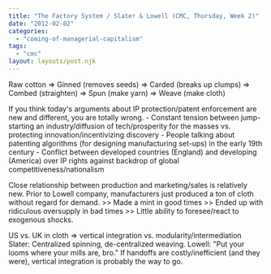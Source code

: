 ```yaml
---
title: "The Factory System / Slater & Lowell (CMC, Thursday, Week 2)"
date: "2012-02-02"
categories: 
  - "coming-of-managerial-capitalism"
tags: 
  - "cmc"
layout: layouts/post.njk
---
```


Raw cotton => Ginned (removes seeds) => Carded (breaks up clumps) => Combed (straighten) => Spun (make yarn) => Weave (make cloth)

If you think today's arguments about IP protection/patent enforcement are new and different, you are totally wrong. - Constant tension between jump-starting an industry/diffusion of tech/prosperity for the masses vs. protecting innovation/incentivizing discovery - People talking about patenting algorithms (for designing manufacturing set-ups) in the early 19th century - Conflict between developed countries (England) and developing (America) over IP rights against backdrop of global competitiveness/nationalism

Close relationship between production and marketing/sales is relatively new. Prior to Lowell company, manufacturers just produced a ton of cloth without regard for demand. >> Made a mint in good times >> Ended up with ridiculous oversupply in bad times >> Little ability to foresee/react to exogenous shocks.

US vs. UK in cloth => vertical integration vs. modularity/intermediation Slater: Centralized spinning, de-centralized weaving. Lowell: "Put your looms where your mills are, bro." If handoffs are costly/inefficient (and they were), vertical integration is probably the way to go.
